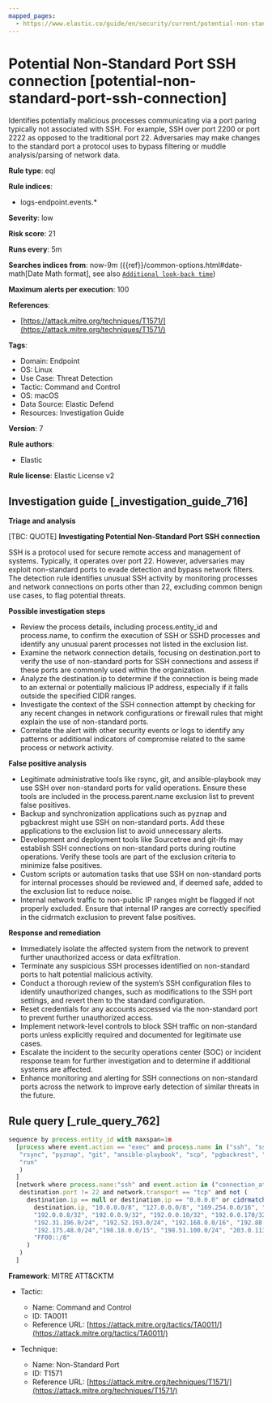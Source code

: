 ```yaml
---
mapped_pages:
  - https://www.elastic.co/guide/en/security/current/potential-non-standard-port-ssh-connection.html
---
```


# Potential Non-Standard Port SSH connection [potential-non-standard-port-ssh-connection]

Identifies potentially malicious processes communicating via a port paring typically not associated with SSH. For example, SSH over port 2200 or port 2222 as opposed to the traditional port 22. Adversaries may make changes to the standard port a protocol uses to bypass filtering or muddle analysis/parsing of network data.

**Rule type**: eql

**Rule indices**:

* logs-endpoint.events.*

**Severity**: low

**Risk score**: 21

**Runs every**: 5m

**Searches indices from**: now-9m ({{ref}}/common-options.html#date-math[Date Math format], see also [`Additional look-back time`](docs-content://solutions/security/detect-and-alert/create-detection-rule.md#rule-schedule))

**Maximum alerts per execution**: 100

**References**:

* [https://attack.mitre.org/techniques/T1571/](https://attack.mitre.org/techniques/T1571/)

**Tags**:

* Domain: Endpoint
* OS: Linux
* Use Case: Threat Detection
* Tactic: Command and Control
* OS: macOS
* Data Source: Elastic Defend
* Resources: Investigation Guide

**Version**: 7

**Rule authors**:

* Elastic

**Rule license**: Elastic License v2

## Investigation guide [_investigation_guide_716]

**Triage and analysis**

[TBC: QUOTE]
**Investigating Potential Non-Standard Port SSH connection**

SSH is a protocol used for secure remote access and management of systems. Typically, it operates over port 22. However, adversaries may exploit non-standard ports to evade detection and bypass network filters. The detection rule identifies unusual SSH activity by monitoring processes and network connections on ports other than 22, excluding common benign use cases, to flag potential threats.

**Possible investigation steps**

* Review the process details, including process.entity_id and process.name, to confirm the execution of SSH or SSHD processes and identify any unusual parent processes not listed in the exclusion list.
* Examine the network connection details, focusing on destination.port to verify the use of non-standard ports for SSH connections and assess if these ports are commonly used within the organization.
* Analyze the destination.ip to determine if the connection is being made to an external or potentially malicious IP address, especially if it falls outside the specified CIDR ranges.
* Investigate the context of the SSH connection attempt by checking for any recent changes in network configurations or firewall rules that might explain the use of non-standard ports.
* Correlate the alert with other security events or logs to identify any patterns or additional indicators of compromise related to the same process or network activity.

**False positive analysis**

* Legitimate administrative tools like rsync, git, and ansible-playbook may use SSH over non-standard ports for valid operations. Ensure these tools are included in the process.parent.name exclusion list to prevent false positives.
* Backup and synchronization applications such as pyznap and pgbackrest might use SSH on non-standard ports. Add these applications to the exclusion list to avoid unnecessary alerts.
* Development and deployment tools like Sourcetree and git-lfs may establish SSH connections on non-standard ports during routine operations. Verify these tools are part of the exclusion criteria to minimize false positives.
* Custom scripts or automation tasks that use SSH on non-standard ports for internal processes should be reviewed and, if deemed safe, added to the exclusion list to reduce noise.
* Internal network traffic to non-public IP ranges might be flagged if not properly excluded. Ensure that internal IP ranges are correctly specified in the cidrmatch exclusion to prevent false positives.

**Response and remediation**

* Immediately isolate the affected system from the network to prevent further unauthorized access or data exfiltration.
* Terminate any suspicious SSH processes identified on non-standard ports to halt potential malicious activity.
* Conduct a thorough review of the system’s SSH configuration files to identify unauthorized changes, such as modifications to the SSH port settings, and revert them to the standard configuration.
* Reset credentials for any accounts accessed via the non-standard port to prevent further unauthorized access.
* Implement network-level controls to block SSH traffic on non-standard ports unless explicitly required and documented for legitimate use cases.
* Escalate the incident to the security operations center (SOC) or incident response team for further investigation and to determine if additional systems are affected.
* Enhance monitoring and alerting for SSH connections on non-standard ports across the network to improve early detection of similar threats in the future.


## Rule query [_rule_query_762]

```js
sequence by process.entity_id with maxspan=1m
  [process where event.action == "exec" and process.name in ("ssh", "sshd") and not process.parent.name in (
   "rsync", "pyznap", "git", "ansible-playbook", "scp", "pgbackrest", "git-lfs", "expect", "Sourcetree", "ssh-copy-id",
   "run"
   )
  ]
  [network where process.name:"ssh" and event.action in ("connection_attempted", "connection_accepted") and
   destination.port != 22 and network.transport == "tcp" and not (
     destination.ip == null or destination.ip == "0.0.0.0" or cidrmatch(
       destination.ip, "10.0.0.0/8", "127.0.0.0/8", "169.254.0.0/16", "172.16.0.0/12", "192.0.0.0/24", "192.0.0.0/29",
       "192.0.0.8/32", "192.0.0.9/32", "192.0.0.10/32", "192.0.0.170/32", "192.0.0.171/32", "192.0.2.0/24",
       "192.31.196.0/24", "192.52.193.0/24", "192.168.0.0/16", "192.88.99.0/24", "224.0.0.0/4", "100.64.0.0/10",
       "192.175.48.0/24","198.18.0.0/15", "198.51.100.0/24", "203.0.113.0/24", "240.0.0.0/4", "::1", "FE80::/10",
       "FF00::/8"
     )
   )
  ]
```

**Framework**: MITRE ATT&CKTM

* Tactic:

    * Name: Command and Control
    * ID: TA0011
    * Reference URL: [https://attack.mitre.org/tactics/TA0011/](https://attack.mitre.org/tactics/TA0011/)

* Technique:

    * Name: Non-Standard Port
    * ID: T1571
    * Reference URL: [https://attack.mitre.org/techniques/T1571/](https://attack.mitre.org/techniques/T1571/)



